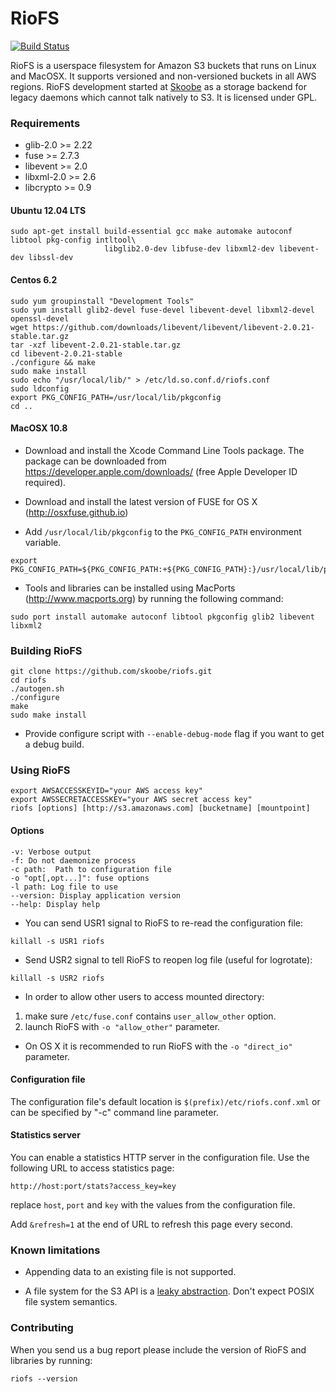 # RioFS

[![Build Status](https://secure.travis-ci.org/skoobe/riofs.png)](https://travis-ci.org/skoobe/riofs)

RioFS is a userspace filesystem for Amazon S3 buckets that runs on Linux and MacOSX. It supports versioned and non-versioned buckets in all AWS regions. RioFS development started at [Skoobe](https://www.skoobe.de) as a storage backend for legacy daemons which cannot talk natively to S3. It is licensed under GPL.

### Requirements

* glib-2.0 >= 2.22
* fuse >= 2.7.3
* libevent >= 2.0
* libxml-2.0 >= 2.6
* libcrypto >= 0.9

#### Ubuntu 12.04 LTS

```
sudo apt-get install build-essential gcc make automake autoconf libtool pkg-config intltool\
                     libglib2.0-dev libfuse-dev libxml2-dev libevent-dev libssl-dev
```

#### Centos 6.2

```
sudo yum groupinstall "Development Tools"
sudo yum install glib2-devel fuse-devel libevent-devel libxml2-devel openssl-devel
wget https://github.com/downloads/libevent/libevent/libevent-2.0.21-stable.tar.gz
tar -xzf libevent-2.0.21-stable.tar.gz
cd libevent-2.0.21-stable
./configure && make
sudo make install
sudo echo "/usr/local/lib/" > /etc/ld.so.conf.d/riofs.conf
sudo ldconfig
export PKG_CONFIG_PATH=/usr/local/lib/pkgconfig
cd ..
```

#### MacOSX 10.8

* Download and install the Xcode Command Line Tools package. The package can be downloaded from https://developer.apple.com/downloads/ (free Apple Developer ID required).

* Download and install the latest version of FUSE for OS X (http://osxfuse.github.io)

* Add `/usr/local/lib/pkgconfig` to the `PKG_CONFIG_PATH` environment variable.

```
export PKG_CONFIG_PATH=${PKG_CONFIG_PATH:+${PKG_CONFIG_PATH}:}/usr/local/lib/pkgconfig
```

* Tools and libraries can be installed using MacPorts (http://www.macports.org) by running the following command:

```
sudo port install automake autoconf libtool pkgconfig glib2 libevent libxml2
```

### Building RioFS

```
git clone https://github.com/skoobe/riofs.git
cd riofs
./autogen.sh
./configure
make
sudo make install
```

* Provide configure script with `--enable-debug-mode` flag if you want to get a debug build.

### Using RioFS

```
export AWSACCESSKEYID="your AWS access key"
export AWSSECRETACCESSKEY="your AWS secret access key"
riofs [options] [http://s3.amazonaws.com] [bucketname] [mountpoint]
```

#### Options

```
-v: Verbose output
-f: Do not daemonize process
-c path:  Path to configuration file
-o "opt[,opt...]": fuse options
-l path: Log file to use
--version: Display application version
--help: Display help
```

* You can send USR1 signal to RioFS to re-read the configuration file:

```
killall -s USR1 riofs
```

* Send USR2 signal to tell RioFS to reopen log file (useful for logrotate):

```
killall -s USR2 riofs
```

* In order to allow other users to access mounted directory:

1. make sure `/etc/fuse.conf` contains `user_allow_other` option.
2. launch RioFS with  `-o "allow_other"`  parameter.

* On OS X it is recommended to run RioFS with the `-o "direct_io"` parameter.

#### Configuration file

The configuration file's default location is `$(prefix)/etc/riofs.conf.xml` or can be specified by "-c" command line parameter.

#### Statistics server

You can enable a statistics HTTP server in the configuration file.  Use the following URL to access statistics page:

```
http://host:port/stats?access_key=key
```

replace ```host```, ```port``` and ```key``` with the values from the configuration file.

Add ```&refresh=1``` at the end of URL to refresh this page every second.


### Known limitations

* Appending data to an existing file is not supported.

* A file system for the S3 API is a [leaky abstraction](http://en.wikipedia.org/wiki/Leaky_abstraction). Don't expect POSIX file system semantics.

### Contributing

When you send us a bug report please include the version of RioFS and libraries by running:

```
riofs --version
```
